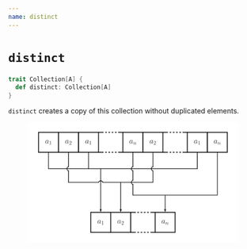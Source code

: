 ```yaml
---
name: distinct
---
```


# `distinct`

~~~ scala
trait Collection[A] {
  def distinct: Collection[A]
}
~~~

`distinct` creates a copy of this collection without duplicated elements.

<figure class="diagram">
  <img src="images/distinct.svg" alt="distinct function">
  <!-- <figcaption class="diagram-desc"></figcaption> -->
</figure>
